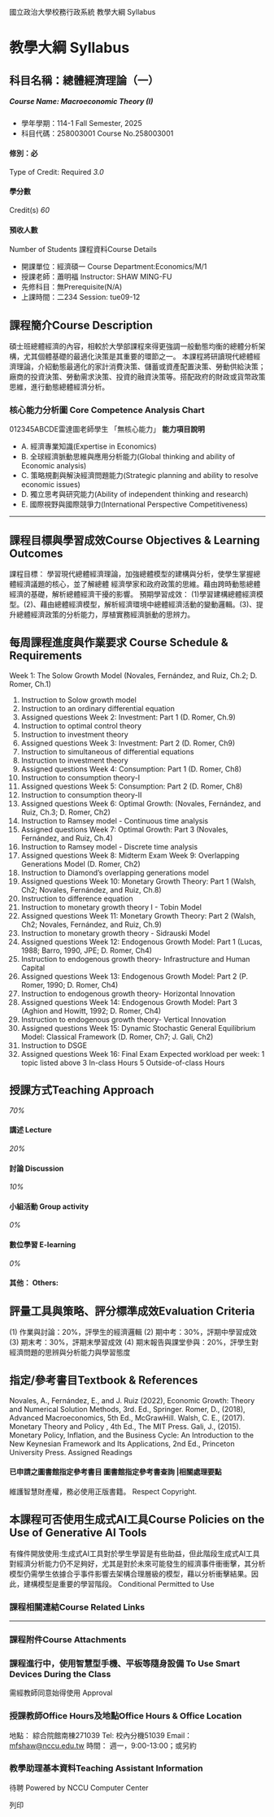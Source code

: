 國立政治大學校務行政系統 教學大綱 Syllabus
# 教學大綱 Syllabus
##  科目名稱：總體經濟理論（一） 
#####  Course Name: Macroeconomic Theory (I)
  * 學年學期：114-1 Fall Semester, 2025 
  * 科目代碼：258003001 Course No.258003001


#### 修別：必
Type of Credit: Required 
_3.0_
#### 學分數
Credit(s)
_60_
#### 預收人數
Number of Students
課程資料Course Details
  * 開課單位：經濟碩一 Course Department:Economics/M/1 
  * 授課老師：蕭明福 Instructor: SHAW MING-FU 
  * 先修科目：無Prerequisite(N/A)
  * 上課時間：二234 Session: tue09-12


##  課程簡介Course Description
碩⼠班總體經濟的內容，相較於⼤學部課程來得更強調⼀般動態均衡的總體分析架構，尤其個體基礎的最適化決策是其重要的環節之⼀。
本課程將研讀現代總體經濟理論，介紹動態最適化的家計消費決策、儲蓄或資產配置決策、勞動供給決策；廠商的投資決策、勞動需求決策、投資的融資決策等。搭配政府的財政或貨幣政策思維，進⾏動態總體經濟分析。
###  核心能力分析圖 Core Competence Analysis Chart
012345ABCDE雷達圖老師學生
「無核心能力」 
**能力項目說明**
  * A. 經濟專業知識(Expertise in Economics)
  * B. 全球經濟脈動思維與應用分析能力(Global thinking and ability of Economic analysis)
  * C. 策略規劃與解決經濟問題能力(Strategic planning and ability to resolve economic issues)
  * D. 獨立思考與研究能力(Ability of independent thinking and research)
  * E. 國際視野與國際競爭力(International Perspective Competitiveness)


* * *
##  課程目標與學習成效Course Objectives & Learning Outcomes 
課程⽬標：
學習現代總體經濟理論，加強總體模型的建構與分析，使學⽣掌握總體經濟議題的核⼼，並了解總體
經濟學家和政府政策的思維。藉由跨時動態總體經濟的基礎，解析總體經濟⼲擾的影響。
預期學習成效：
(1)學習建構總體經濟模型。(2)、藉由總體經濟模型，解析經濟環境中總體經濟活動的變動邏輯。(3)、提升總體經濟政策的分析能⼒，厚植實務經濟脈動的思辨⼒。
##  每周課程進度與作業要求 Course Schedule & Requirements
Week 1: The Solow Growth Model (Novales, Fernández, and Ruiz, Ch.2; D. Romer, Ch.1)
1. Instruction to Solow growth model
2. Instruction to an ordinary differential equation
3. Assigned questions
Week 2: Investment: Part 1 (D. Romer, Ch.9)
1. Instruction to optimal control theory
2. Instruction to investment theory
3. Assigned questions
Week 3: Investment: Part 2 (D. Romer, Ch9)
1. Instruction to simultaneous of differential equations
2. Instruction to investment theory
3. Assigned questions
Week 4: Consumption: Part 1 (D. Romer, Ch8)
1. Instruction to consumption theory-I
2. Assigned questions
Week 5: Consumption: Part 2 (D. Romer, Ch8)
1. Instruction to consumption theory-II
2. Assigned questions
Week 6: Optimal Growth: (Novales, Fernández, and Ruiz, Ch.3; D. Romer, Ch2)
1. Instruction to Ramsey model - Continuous time analysis
2. Assigned questions
Week 7: Optimal Growth: Part 3 (Novales, Fernández, and Ruiz, Ch.4)
1. Instruction to Ramsey model - Discrete time analysis
2. Assigned questions
Week 8: Midterm Exam
Week 9: Overlapping Generations Model (D. Romer, Ch2)
1. Instruction to Diamond’s overlapping generations model
2. Assigned questions
Week 10: Monetary Growth Theory: Part 1 (Walsh, Ch2; Novales, Fernández, and Ruiz, Ch.8)
1. Instruction to difference equation
2. Instruction to monetary growth theory I - Tobin Model 
3. Assigned questions
Week 11: Monetary Growth Theory: Part 2 (Walsh, Ch2; Novales, Fernández, and Ruiz, Ch.9)
1. Instruction to monetary growth theory - Sidrauski Model
2. Assigned questions
Week 12: Endogenous Growth Model: Part 1 (Lucas, 1988; Barro, 1990, JPE; D. Romer, Ch4)
1. Instruction to endogenous growth theory- Infrastructure and Human Capital
2. Assigned questions
Week 13: Endogenous Growth Model: Part 2 (P. Romer, 1990; D. Romer, Ch4)
1. Instruction to endogenous growth theory- Horizontal Innovation
2. Assigned questions
Week 14: Endogenous Growth Model: Part 3 (Aghion and Howitt, 1992; D. Romer, Ch4)
1. Instruction to endogenous growth theory- Vertical Innovation
2. Assigned questions
Week 15: Dynamic Stochastic General Equilibrium Model: Classical Framework (D. Romer, Ch7; J. Gali,
Ch2)
1. Instruction to DSGE
2. Assigned questions
Week 16: Final Exam
Expected workload per week:
1 topic listed above
3 In-class Hours
5 Outside-of-class Hours
##  授課方式Teaching Approach
_70%_
####  講述 Lecture
_20%_
####  討論 Discussion
_10%_
####  小組活動 Group activity
_0%_
####  數位學習 E-learning
_0%_
####  其他： Others:
##  評量工具與策略、評分標準成效Evaluation Criteria
(1) 作業與討論：20%，評學⽣的經濟邏輯
(2) 期中考：30%，評期中學習成效
(3) 期末考：30%，評期末學習成效
(4) 期末報告與課堂參與：20%，評學⽣對經濟問題的思辨與分析能⼒與學習態度
##  指定/參考書目Textbook & References
Novales, A., Fernández, E., and J. Ruiz (2022), Economic Growth: Theory and Numerical Solution Methods, 3rd. Ed., Springer.
Romer, D., (2018), Advanced Macroeconomics, 5th Ed., McGrawHill.
Walsh, C. E., (2017). Monetary Theory and Policy , 4th Ed., The MIT Press.
Gali, J., (2015). Monetary Policy, Inflation, and the Business Cycle: An Introduction to the New Keynesian Framework and Its Applications, 2nd Ed., Princeton University Press.
Assigned Readings
####  已申請之圖書館指定參考書目  圖書館指定參考書查詢 |相關處理要點
維護智慧財產權，務必使用正版書籍。 Respect Copyright.
##  本課程可否使用生成式AI工具Course Policies on the Use of Generative AI Tools
有條件開放使用:生成式AI工具對於學生學習是有些助益，但此階段生成式AI工具對經濟分析能力仍不足夠好，尤其是對於未來可能發生的經濟事件衝衝擊，其分析模型仍需學生依據合乎事件影響去架構合理層級的模型，藉以分析衝擊結果。因此，建構模型是重要的學習階段。  Conditional Permitted to Use 
###  課程相關連結Course Related Links
* * *
###  課程附件Course Attachments
###  課程進行中，使用智慧型手機、平板等隨身設備 To Use Smart Devices During the Class
需經教師同意始得使用  Approval
###  授課教師Office Hours及地點Office Hours & Office Location
地點：
綜合院館南棟271039
Tel: 校內分機51039
Email：mfshaw@nccu.edu.tw
時間：
週一，9:00-13:00；或另約
###  教學助理基本資料Teaching Assistant Information
待聘
Powered by NCCU Computer Center
  
列印
